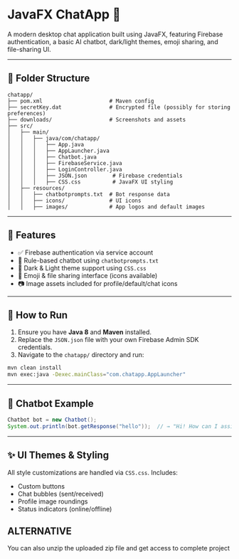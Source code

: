 # JavaFX ChatApp 💬

A modern desktop chat application built using JavaFX, featuring Firebase authentication, a basic AI chatbot, dark/light themes, emoji sharing, and file-sharing UI.

---

## 📁 Folder Structure

```
chatapp/
├── pom.xml                     # Maven config
├── secretKey.dat               # Encrypted file (possibly for storing preferences)
├── downloads/                  # Screenshots and assets
├── src/
│   ├── main/
│   │   ├── java/com/chatapp/
│   │   │   ├── App.java
│   │   │   ├── AppLauncher.java
│   │   │   ├── Chatbot.java
│   │   │   ├── FirebaseService.java
│   │   │   ├── LoginController.java
│   │   │   ├── JSON.json        # Firebase credentials
│   │   │   ├── CSS.css          # JavaFX UI styling
│   ├── resources/
│   │   ├── chatbotprompts.txt  # Bot response data
│   │   ├── icons/              # UI icons
│   │   ├── images/             # App logos and default images
```

---

## 🔑 Features

* ✅ Firebase authentication via service account
* 🤖 Rule-based chatbot using `chatbotprompts.txt`
* 🌙 Dark & Light theme support using `CSS.css`
* 📁 Emoji & file sharing interface (icons available)
* 📷 Image assets included for profile/default/chat icons

---

## 🔧 How to Run

1. Ensure you have **Java 8** and **Maven** installed.
2. Replace the `JSON.json` file with your own Firebase Admin SDK credentials.
3. Navigate to the `chatapp/` directory and run:

```bash
mvn clean install
mvn exec:java -Dexec.mainClass="com.chatapp.AppLauncher"
```

---

## 🧠 Chatbot Example

```java
Chatbot bot = new Chatbot();
System.out.println(bot.getResponse("hello"));  // → "Hi! How can I assist you today?"
```

---

## ✨ UI Themes & Styling

All style customizations are handled via `CSS.css`. Includes:

* Custom buttons
* Chat bubbles (sent/received)
* Profile image roundings
* Status indicators (online/offline)

## ALTERNATIVE 
You can also unzip the uploaded zip file and get access to complete project
